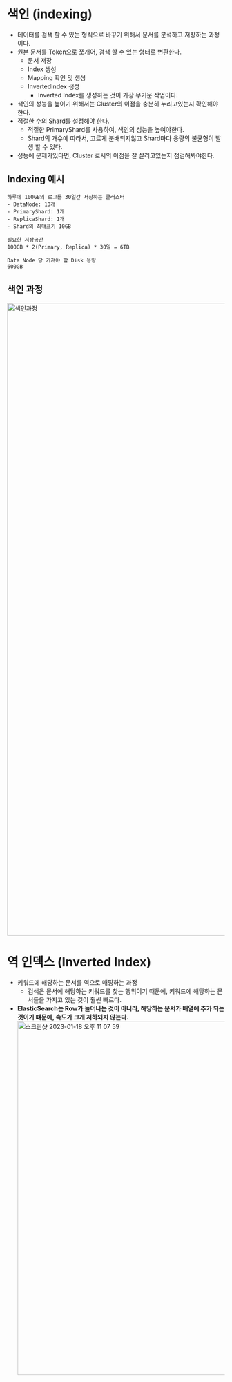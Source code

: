 # 색인 (indexing)
- 데이터를 검색 할 수 있는 형식으로 바꾸기 위해서 문서를 분석하고 저장하는 과정이다.
- 원본 문서를 Token으로 쪼개어, 검색 할 수 있는 형태로 변환한다.
  - 문서 저장
  - Index 생성
  - Mapping 확인 및 생성
  - InvertedIndex 생성
    - Inverted Index를 생성하는 것이 가장 무거운 작업이다.
- 색인의 성능을 높이기 위해서는 Cluster의 이점을 충분히 누리고있는지 확인해야 한다.
- 적절한 수의 Shard를 설정해야 한다.
  - 적절한 PrimaryShard를 사용하여, 색인의 성능을 높여야한다.
  - Shard의 개수에 따라서, 고르게 분배되지않고 Shard마다 용량의 불균형이 발생 할 수 있다.
- 성능에 문제가있다면, Cluster 로서의 이점을 잘 살리고있는지 점검해봐야한다.

## Indexing 예시
```text
하루에 100GB의 로그를 30일간 저장하는 클러스터
- DataNode: 10개
- PrimaryShard: 1개
- ReplicaShard: 1개
- Shard의 최대크기 10GB 

필요한 저장공간
100GB * 2(Primary, Replica) * 30일 = 6TB

Data Node 당 가져야 할 Disk 용량
600GB
```

## 색인 과정

<img width="1466" alt="색인과정" src="https://user-images.githubusercontent.com/57896918/213202126-247135ff-4f68-4ee4-b112-c750623f2ddb.png">

# 역 인덱스 (Inverted Index)
- 키워드에 해당하는 문서를 역으로 매핑하는 과정
  - 검색은 문서에 해당하는 키워드를 찾는 행위이기 때문에, 키워드에 해당하는 문서들을 가지고 있는 것이 훨씬 빠르다.
- **ElasticSearch는 Row가 늘어나는 것이 아니라, 해당하는 문서가 배열에 추가 되는 것이기 떄문에, 속도가 크게 저하되지 않는다.**
  <img width="820" alt="스크린샷 2023-01-18 오후 11 07 59" src="https://user-images.githubusercontent.com/57896918/213202294-32530a91-d289-4020-8fa1-de150ca50523.png">
